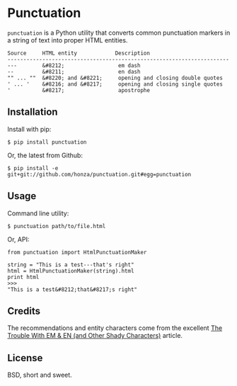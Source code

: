 Punctuation
===========

`punctuation` is a Python utility that converts common punctuation markers in a
string of text into proper HTML entities.



    Source     HTML entity            Description
    ----------------------------------------------------------------------
    ---        &#8212;                 em dash
    --         &#8211;                 en dash
    "" ... ""  &#8220; and &#8221;     opening and closing double quotes
    ' ... '    &#8216; and &#8217;     opening and closing single quotes
    '          &#8217;                 apostrophe


Installation
------------

Install with pip:

    $ pip install punctuation

Or, the latest from Github:

    $ pip install -e git+git://github.com/honza/punctuation.git#egg=punctuation


Usage
-----

Command line utility:


    $ punctuation path/to/file.html

Or, API:

    from punctuation import HtmlPunctuationMaker

    string = "This is a test---that's right"
    html = HtmlPunctuationMaker(string).html
    print html
    >>>
    "This is a test&#8212;that&#8217;s right"


Credits
-------

The recommendations and entity characters come from the excellent [The Trouble
With EM & EN (and Other Shady Characters)][1] article.

License
-------

BSD, short and sweet.


[1]: http://www.alistapart.com/articles/emen/
